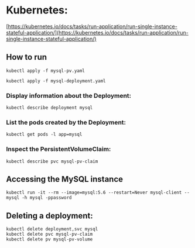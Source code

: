 # Kubernetes:
[https://kubernetes.io/docs/tasks/run-application/run-single-instance-stateful-application/](https://kubernetes.io/docs/tasks/run-application/run-single-instance-stateful-application/)

## How to run
```
kubectl apply -f mysql-pv.yaml

kubectl apply -f mysql-deployment.yaml
```

### Display information about the Deployment:

`kubectl describe deployment mysql`

### List the pods created by the Deployment:

`kubectl get pods -l app=mysql`

### Inspect the PersistentVolumeClaim:

`kubectl describe pvc mysql-pv-claim`

## Accessing the MySQL instance

`kubectl run -it --rm --image=mysql:5.6 --restart=Never mysql-client -- mysql -h mysql -ppassword`

## Deleting a deployment:
```
kubectl delete deployment,svc mysql
kubectl delete pvc mysql-pv-claim
kubectl delete pv mysql-pv-volume
```

